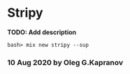 # Stripy

**TODO: Add description**

```
bash> mix new stripy --sup
```

### 10 Aug 2020 by Oleg G.Kapranov
